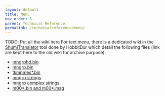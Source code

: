 ```yaml
---
layout: default
title: Menu
nav_order: 5
parent: Technical Reference
permalink: /technicalreference/menu/
---
```

TODO: Put all the wiki here
For text menu, there is a dedicated wiki in the [ShumiTranslator](https://github.com/HobbitDur/ShumiTranslator/wiki) tool done by HobbitDur which detail the following files (link are kept here to the old wiki for archive purpose):
-   [mngrphd.bin](FF8/TechnicalReference/Menu/Menu_mngrphd_bin)
-   [mngrp.bin](FF8/TechnicalReference/Menu/Menu_mngrp_bin)
-   [tkmnmes\*.bin](FF8/TechnicalReference/Menu/Menu_tkmnmes)
-   [mngrp strings](FF8/TechnicalReference/Menu/Menu_mngrp_strings_locations)
-   [mngrp complex strings](FF8/TechnicalReference/Menu/Menu_mngrp_complex_strings)
-   [m00\*.bin and m00\*.msg](FF8/TechnicalReference/Menu/Menu_m000_m004)